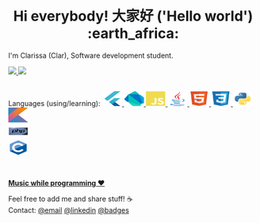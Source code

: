 <center><b><h1>  
    Hi everybody! 大家好 ('Hello world') :earth_africa: </h1> </b></center>

I'm Clarissa (Clar), Software development student.





<div>
  <a href="https://github.com/clarcolaco">
  <img height="180em" src="https://github-readme-stats.vercel.app/api?username=clarcolaco&show_icons=true&theme=dracula&include_all_commits=true&count_private=true"/>
  <img height="180em" src="https://github-readme-stats.vercel.app/api/top-langs/?username=clarcolaco&layout=compact&langs_count=7&theme=dracula"/> </a>
</div>
<div style="display: inline-grid"><br>
  
   Languages (using/learning): 
   <a href="https://github.com/clarcolaco">
  <img alt="Flutter" height="30" width="40" src="https://raw.githubusercontent.com/devicons/devicon/master/icons/flutter/flutter-original.svg">
  <img alt="Dart" height="30" width="40" src="https://raw.githubusercontent.com/devicons/devicon/master/icons/dart/dart-original.svg">
  <img alt="JS" height="30" width="40" src="https://raw.githubusercontent.com/devicons/devicon/master/icons/javascript/javascript-plain.svg">
  <img alt="Java" height="30" width="40" src="https://raw.githubusercontent.com/devicons/devicon/master/icons/java/java-original.svg">
  <img alt="HTML" height="30" width="40" src="https://raw.githubusercontent.com/devicons/devicon/master/icons/html5/html5-original.svg">
  <img alt="CSS" height="30" width="40" src="https://raw.githubusercontent.com/devicons/devicon/master/icons/css3/css3-original.svg">
  <img alt="Python" height="30" width="40" src="https://raw.githubusercontent.com/devicons/devicon/master/icons/python/python-original.svg">
  <img alt="Kotlin" height="30" width="40" src="https://raw.githubusercontent.com/devicons/devicon/master/icons/kotlin/kotlin-original.svg">       
  <img alt="PHP" height="30" width="40" src="https://raw.githubusercontent.com/devicons/devicon/master/icons/php/php-original.svg">       
  <img  alt="c" height="30" width="40" src="https://raw.githubusercontent.com/devicons/devicon/master/icons/c/c-original.svg">
        </a> 
<br><br>
</div>


<div> 
    <p><b><a href="https://widget.deezer.com/widget/dark/playlist/7087636144" target="_blank">Music while programming ♥</b></a></p>
    


</div>
<div> 
    
  
Feel free to add me and share stuff! :coffee:<br>
Contact:  <a href = "mailto:clarissa.colaco@hotmail.com">@email</a>   <a href="https://www.linkedin.com/in/clarissa-colaco-ramos" target="_blank">@linkedin</a> <a href="https://googlesolutions.qwiklabs.com/public_profiles/b3d90fd1-7ad4-4a1a-939f-e87fbdcb89a2" target="_blank"> @badges</a>


  
</div>

